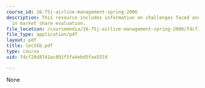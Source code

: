```yaml
---
course_id: 16-75j-airline-management-spring-2006
description: This resource includes information on challenges faced and the tasks
  in market share evaluation.
file_location: /coursemedia/16-75j-airline-management-spring-2006/f4cf28d87d1ac891f5fa4ebd5faa557d_lect6b.pdf
file_type: application/pdf
layout: pdf
title: lect6b.pdf
type: course
uid: f4cf28d87d1ac891f5fa4ebd5faa557d

---
```

None